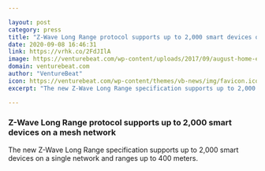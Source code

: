 ```yaml
---

layout: post
category: press
title: "Z-Wave Long Range protocol supports up to 2,000 smart devices on a mesh network"
date: 2020-09-08 16:46:31
link: https://vrhk.co/2FdJIlA
image: https://venturebeat.com/wp-content/uploads/2017/09/august-home-e1577825006197.jpg?w=1200&strip=all
domain: venturebeat.com
author: "VentureBeat"
icon: https://venturebeat.com/wp-content/themes/vb-news/img/favicon.ico
excerpt: "The new Z-Wave Long Range specification supports up to 2,000 smart devices on a single network and ranges up to 400 meters."

---
```


### Z-Wave Long Range protocol supports up to 2,000 smart devices on a mesh network

The new Z-Wave Long Range specification supports up to 2,000 smart devices on a single network and ranges up to 400 meters.